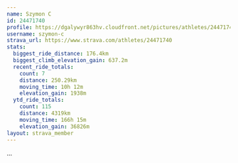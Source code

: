 ```yaml
---
name: Szymon C
id: 24471740
profile: https://dgalywyr863hv.cloudfront.net/pictures/athletes/24471740/7213253/2/large.jpg
username: szymon-c
strava_url: https://www.strava.com/athletes/24471740
stats:
  biggest_ride_distance: 176.4km
  biggest_climb_elevation_gain: 637.2m
  recent_ride_totals:
    count: 7
    distance: 250.29km
    moving_time: 10h 12m
    elevation_gain: 1938m
  ytd_ride_totals:
    count: 115
    distance: 4319km
    moving_time: 166h 15m
    elevation_gain: 36826m
layout: strava_member
--- 
```

...
